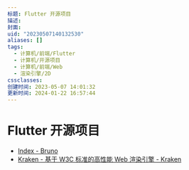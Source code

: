 ```yaml
---
标题: Flutter 开源项目
描述: 
封面: 
uid: "20230507140132530"
aliases: []
tags:
  - 计算机/前端/Flutter
  - 计算机/开源项目
  - 计算机/前端/Web
  - 渲染引擎/2D
cssclasses: 
创建时间: 2023-05-07 14:01:32
更新时间: 2024-01-22 16:57:44
---
```


# Flutter 开源项目

- [Index - Bruno](https://bruno.ke.com/page/)
- [Kraken - 基于 W3C 标准的高性能 Web 渲染引擎 - Kraken](https://openkraken.com/)
